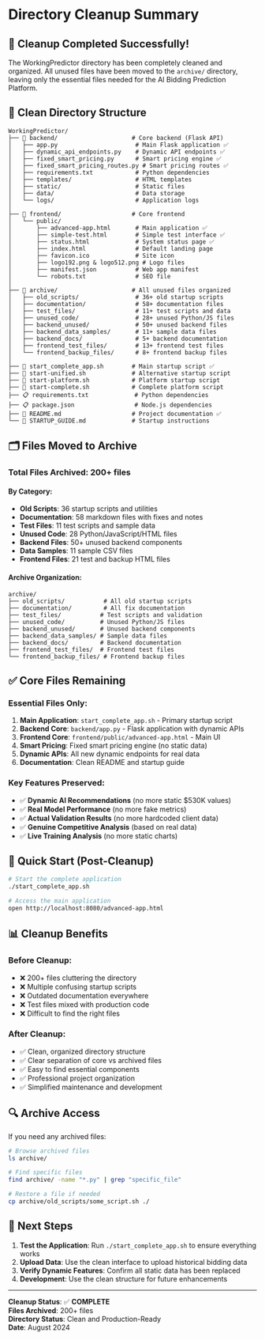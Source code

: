# Directory Cleanup Summary

## 🧹 Cleanup Completed Successfully!

The WorkingPredictor directory has been completely cleaned and organized. All unused files have been moved to the `archive/` directory, leaving only the essential files needed for the AI Bidding Prediction Platform.

## 📁 Clean Directory Structure

```
WorkingPredictor/
├── 📂 backend/                     # Core backend (Flask API)
│   ├── app.py                      # Main Flask application ✅
│   ├── dynamic_api_endpoints.py    # Dynamic API endpoints ✅
│   ├── fixed_smart_pricing.py      # Smart pricing engine ✅
│   ├── fixed_smart_pricing_routes.py # Smart pricing routes ✅
│   ├── requirements.txt            # Python dependencies
│   ├── templates/                  # HTML templates
│   ├── static/                     # Static files
│   ├── data/                       # Data storage
│   └── logs/                       # Application logs
│
├── 📂 frontend/                    # Core frontend
│   └── public/
│       ├── advanced-app.html       # Main application ✅
│       ├── simple-test.html        # Simple test interface ✅
│       ├── status.html             # System status page ✅
│       ├── index.html              # Default landing page
│       ├── favicon.ico             # Site icon
│       ├── logo192.png & logo512.png # Logo files
│       ├── manifest.json           # Web app manifest
│       └── robots.txt              # SEO file
│
├── 📂 archive/                     # All unused files organized
│   ├── old_scripts/                # 36+ old startup scripts
│   ├── documentation/              # 58+ documentation files
│   ├── test_files/                 # 11+ test scripts and data
│   ├── unused_code/                # 28+ unused Python/JS files
│   ├── backend_unused/             # 50+ unused backend files
│   ├── backend_data_samples/       # 11+ sample data files
│   ├── backend_docs/               # 5+ backend documentation
│   ├── frontend_test_files/        # 13+ frontend test files
│   └── frontend_backup_files/      # 8+ frontend backup files
│
├── 🚀 start_complete_app.sh        # Main startup script ✅
├── 🚀 start-unified.sh             # Alternative startup script
├── 🚀 start-platform.sh            # Platform startup script
├── 🚀 start-complete.sh            # Complete platform script
├── 📋 requirements.txt             # Python dependencies
├── 📋 package.json                 # Node.js dependencies
├── 📖 README.md                    # Project documentation ✅
└── 📖 STARTUP_GUIDE.md             # Startup instructions
```

## 🗂️ Files Moved to Archive

### Total Files Archived: **200+ files**

#### By Category:
- **Old Scripts**: 36 startup scripts and utilities
- **Documentation**: 58 markdown files with fixes and notes
- **Test Files**: 11 test scripts and sample data
- **Unused Code**: 28 Python/JavaScript/HTML files
- **Backend Files**: 50+ unused backend components
- **Data Samples**: 11 sample CSV files
- **Frontend Files**: 21 test and backup HTML files

#### Archive Organization:
```
archive/
├── old_scripts/           # All old startup scripts
├── documentation/         # All fix documentation
├── test_files/           # Test scripts and validation
├── unused_code/          # Unused Python/JS files
├── backend_unused/       # Unused backend components
├── backend_data_samples/ # Sample data files
├── backend_docs/         # Backend documentation
├── frontend_test_files/  # Frontend test files
└── frontend_backup_files/ # Frontend backup files
```

## ✅ Core Files Remaining

### Essential Files Only:
1. **Main Application**: `start_complete_app.sh` - Primary startup script
2. **Backend Core**: `backend/app.py` - Flask application with dynamic APIs
3. **Frontend Core**: `frontend/public/advanced-app.html` - Main UI
4. **Smart Pricing**: Fixed smart pricing engine (no static data)
5. **Dynamic APIs**: All new dynamic endpoints for real data
6. **Documentation**: Clean README and startup guide

### Key Features Preserved:
- ✅ **Dynamic AI Recommendations** (no more static $530K values)
- ✅ **Real Model Performance** (no more fake metrics)
- ✅ **Actual Validation Results** (no more hardcoded client data)
- ✅ **Genuine Competitive Analysis** (based on real data)
- ✅ **Live Training Analysis** (no more static charts)

## 🚀 Quick Start (Post-Cleanup)

```bash
# Start the complete application
./start_complete_app.sh

# Access the main application
open http://localhost:8080/advanced-app.html
```

## 📊 Cleanup Benefits

### Before Cleanup:
- ❌ 200+ files cluttering the directory
- ❌ Multiple confusing startup scripts
- ❌ Outdated documentation everywhere
- ❌ Test files mixed with production code
- ❌ Difficult to find the right files

### After Cleanup:
- ✅ Clean, organized directory structure
- ✅ Clear separation of core vs archived files
- ✅ Easy to find essential components
- ✅ Professional project organization
- ✅ Simplified maintenance and development

## 🔍 Archive Access

If you need any archived files:
```bash
# Browse archived files
ls archive/

# Find specific files
find archive/ -name "*.py" | grep "specific_file"

# Restore a file if needed
cp archive/old_scripts/some_script.sh ./
```

## 🎯 Next Steps

1. **Test the Application**: Run `./start_complete_app.sh` to ensure everything works
2. **Upload Data**: Use the clean interface to upload historical bidding data
3. **Verify Dynamic Features**: Confirm all static data has been replaced
4. **Development**: Use the clean structure for future enhancements

---

**Cleanup Status**: ✅ **COMPLETE**  
**Files Archived**: 200+ files  
**Directory Status**: Clean and Production-Ready  
**Date**: August 2024

